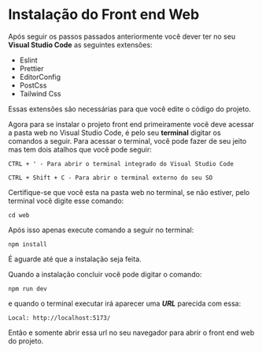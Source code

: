 # Instalação do Front end Web

Após seguir os passos passados anteriormente você dever ter no seu **Visual Studio Code** as seguintes extensões:

- Eslint
- Prettier
- EditorConfig
- PostCss
- Tailwind Css

Essas extensões são necessárias para que você edite o código do projeto. <br>

Agora para se instalar o projeto front end primeiramente você deve acessar a pasta web no Visual Studio Code, é pelo seu **terminal** digitar os comandos a seguir. Para acessar o terminal, você pode fazer de seu jeito mas tem dois atalhos que você pode seguir:

```
CTRL + ' - Para abrir o terminal integrado do Visual Studio Code

```

```
CTRL + Shift + C - Para abrir o terminal externo do seu SO
```

Certifique-se que você esta na pasta web no terminal, se não estiver, pelo terminal você digite esse comando:

```
cd web
```

Após isso apenas execute comando a seguir no terminal:

```
npm install
```

É aguarde até que a instalação seja feita. <br>

Quando a instalação concluir você pode digitar o comando:

```
npm run dev
```

e quando o terminal executar irá aparecer uma **_URL_** parecida com essa:

```
Local: http://localhost:5173/
```

Então e somente abrir essa url no seu navegador para abrir o front end web do projeto.

